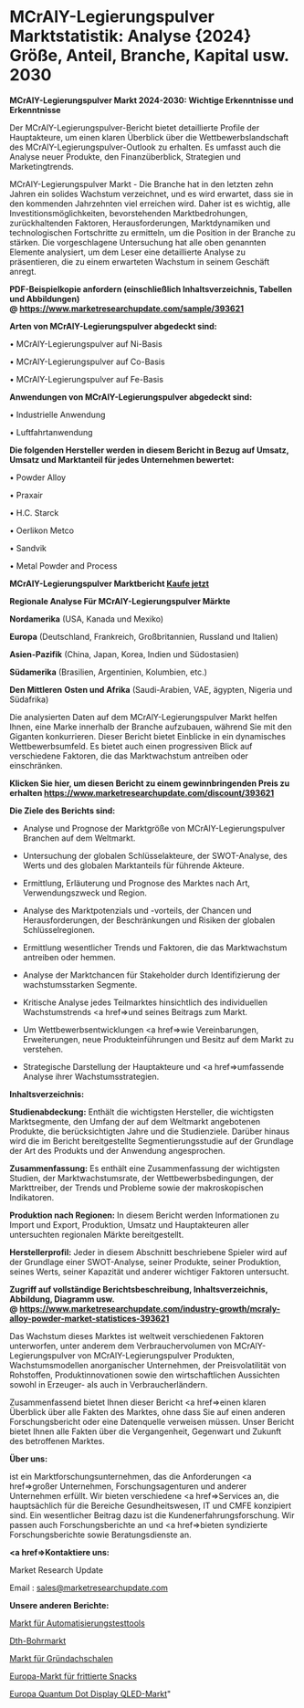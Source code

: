 # MCrAlY-Legierungspulver Marktstatistik: Analyse {2024} Größe, Anteil, Branche, Kapital usw. 2030

<strong>MCrAlY-Legierungspulver Markt 2024-2030: Wichtige Erkenntnisse und Erkenntnisse</strong>

Der MCrAlY-Legierungspulver-Bericht bietet detaillierte Profile der Hauptakteure, um einen klaren Überblick über die Wettbewerbslandschaft des MCrAlY-Legierungspulver-Outlook zu erhalten. Es umfasst auch die Analyse neuer Produkte, den Finanzüberblick, Strategien und Marketingtrends.

MCrAlY-Legierungspulver Markt - Die Branche hat in den letzten zehn Jahren ein solides Wachstum verzeichnet, und es wird erwartet, dass sie in den kommenden Jahrzehnten viel erreichen wird. Daher ist es wichtig, alle Investitionsmöglichkeiten, bevorstehenden Marktbedrohungen, zurückhaltenden Faktoren, Herausforderungen, Marktdynamiken und technologischen Fortschritte zu ermitteln, um die Position in der Branche zu stärken. Die vorgeschlagene Untersuchung hat alle oben genannten Elemente analysiert, um dem Leser eine detaillierte Analyse zu präsentieren, die zu einem erwarteten Wachstum in seinem Geschäft anregt.

<strong><b>PDF-Beispielkopie anfordern (einschließlich Inhaltsverzeichnis, Tabellen und Abbildungen) @ </b></strong><strong><a href=https://www.marketresearchupdate.com/sample/393621><strong>https://www.marketresearchupdate.com/sample/393621</u></a></strong></strong>

<strong>Arten von MCrAlY-Legierungspulver abgedeckt sind:</strong>

• MCrAlY-Legierungspulver auf Ni-Basis

• MCrAlY-Legierungspulver auf Co-Basis

• MCrAlY-Legierungspulver auf Fe-Basis

<strong>Anwendungen von MCrAlY-Legierungspulver abgedeckt sind:</strong>

• Industrielle Anwendung

• Luftfahrtanwendung

<strong>Die folgenden Hersteller werden in diesem Bericht in Bezug auf Umsatz, Umsatz und Marktanteil für jedes Unternehmen bewertet:</strong>

• Powder Alloy

• Praxair

• H.C. Starck

• Oerlikon Metco

• Sandvik

• Metal Powder and Process

<strong>MCrAlY-Legierungspulver Marktbericht <a href=https://www.marketresearchupdate.com/buynow/393621>Kaufe jetzt</a></strong>

<strong>Regionale Analyse Für MCrAlY-Legierungspulver Märkte</strong>

<strong>Nordamerika</strong> (USA, Kanada und Mexiko)

<strong>Europa</strong> (Deutschland, Frankreich, Großbritannien, Russland und Italien)

<strong>Asien-Pazifik</strong> (China, Japan, Korea, Indien und Südostasien)

<strong>Südamerika</strong> (Brasilien, Argentinien, Kolumbien, etc.)

<strong>Den Mittleren</strong> <strong>Osten und Afrika</strong> (Saudi-Arabien, VAE, ägypten, Nigeria und Südafrika)

Die analysierten Daten auf dem MCrAlY-Legierungspulver Markt helfen Ihnen, eine Marke innerhalb der Branche aufzubauen, während Sie mit den Giganten konkurrieren. Dieser Bericht bietet Einblicke in ein dynamisches Wettbewerbsumfeld. Es bietet auch einen progressiven Blick auf verschiedene Faktoren, die das Marktwachstum antreiben oder einschränken.

<strong>Klicken Sie hier, um diesen Bericht zu einem gewinnbringenden Preis zu erhalten
</strong><strong><a href=https://www.marketresearchupdate.com/discount/393621>https://www.marketresearchupdate.com/discount/393621</b></u></strong></a>

<strong>Die Ziele des Berichts sind:</strong>

- Analyse und Prognose der Marktgröße von MCrAlY-Legierungspulver Branchen auf dem Weltmarkt.

- Untersuchung der globalen Schlüsselakteure, der SWOT-Analyse, des Werts und des globalen Marktanteils für führende Akteure.

- Ermittlung, Erläuterung und Prognose des Marktes nach Art, Verwendungszweck und Region.

- Analyse des Marktpotenzials und -vorteils, der Chancen und Herausforderungen, der Beschränkungen und Risiken der globalen Schlüsselregionen.

- Ermittlung wesentlicher Trends und Faktoren, die das Marktwachstum antreiben oder hemmen.

- Analyse der Marktchancen für Stakeholder durch Identifizierung der wachstumsstarken Segmente.

- Kritische Analyse jedes Teilmarktes hinsichtlich des individuellen Wachstumstrends <a href=>und</a> seines Beitrags zum Markt.

- Um Wettbewerbsentwicklungen <a href=>wie</a> Vereinbarungen, Erweiterungen, neue Produkteinführungen und Besitz auf dem Markt zu verstehen.

- Strategische Darstellung der Hauptakteure und <a href=>umfas</a>sende Analyse ihrer Wachstumsstrategien.

<strong>Inhaltsverzeichnis:</strong>

<strong>Studienabdeckung:</strong> Enthält die wichtigsten Hersteller, die wichtigsten Marktsegmente, den Umfang der auf dem Weltmarkt angebotenen Produkte, die berücksichtigten Jahre und die Studienziele. Darüber hinaus wird die im Bericht bereitgestellte Segmentierungsstudie auf der Grundlage der Art des Produkts und der Anwendung angesprochen.

<strong>Zusammenfassung:</strong> Es enthält eine Zusammenfassung der wichtigsten Studien, der Marktwachstumsrate, der Wettbewerbsbedingungen, der Markttreiber, der Trends und Probleme sowie der makroskopischen Indikatoren.

<strong>Produktion nach Regionen:</strong> In diesem Bericht werden Informationen zu Import und Export, Produktion, Umsatz und Hauptakteuren aller untersuchten regionalen Märkte bereitgestellt.

<strong>Herstellerprofil:</strong> Jeder in diesem Abschnitt beschriebene Spieler wird auf der Grundlage einer SWOT-Analyse, seiner Produkte, seiner Produktion, seines Werts, seiner Kapazität und anderer wichtiger Faktoren untersucht.

<strong><b>Zugriff auf vollständige Berichtsbeschreibung, Inhaltsverzeichnis, Abbildung, Diagramm usw. @ </b></strong><strong><a href=https://www.marketresearchupdate.com/industry-growth/mcraly-alloy-powder-market-statistices-393621>https://www.marketresearchupdate.com/industry-growth/mcraly-alloy-powder-market-statistices-393621</a></strong>

Das Wachstum dieses Marktes ist weltweit verschiedenen Faktoren unterworfen, unter anderem dem Verbrauchervolumen von MCrAlY-Legierungspulver von MCrAlY-Legierungspulver Produkten, Wachstumsmodellen anorganischer Unternehmen, der Preisvolatilität von Rohstoffen, Produktinnovationen sowie den wirtschaftlichen Aussichten sowohl in Erzeuger- als auch in Verbraucherländern.

Zusammenfassend bietet Ihnen dieser Bericht <a href=>einen</a> klaren Überblick über alle Fakten des Marktes, ohne dass Sie auf einen anderen Forschungsbericht oder eine Datenquelle verweisen müssen. Unser Bericht bietet Ihnen alle Fakten über die Vergangenheit, Gegenwart und Zukunft des betroffenen Marktes.

<strong>Über uns:</strong>

 ist ein Marktforschungsunternehmen, das die Anforderungen <a href=>großer</a> Unternehmen, Forschungsagenturen und anderer Unternehmen erfüllt. Wir bieten verschiedene <a href=>Services</a> an, die hauptsächlich für die Bereiche Gesundheitswesen, IT und CMFE konzipiert sind. Ein wesentlicher Beitrag dazu ist die Kundenerfahrungsforschung. Wir passen auch Forschungsberichte an und <a href=>bieten</a> syndizierte Forschungsberichte sowie Beratungsdienste an.

<strong><a href=>Kontaktiere uns:</a></strong>

Market Research Update

Email : sales@marketresearchupdate.com

<strong>Unsere anderen Berichte:</strong>

<a href=https://www.linkedin.com/pulse/automation-testing-tools-market-witness-huge>Markt für Automatisierungstesttools</a>

<a href=https://www.linkedin.com/pulse/dth-drill-market-size-industry-growth-factors-applications>Dth-Bohrmarkt</a>

<a href=https://www.linkedin.com/pulse/green-roof-trays-market-size-share>Markt für Gründachschalen</a>

<a href=https://www.linkedin.com/pulse/europe-fried-snack-market-2023-2030-explained>Europa-Markt für frittierte Snacks</a>

<a href=https://www.linkedin.com/pulse/europe-quantum-dot-display-qled-market-challenges>Europa Quantum Dot Display QLED-Markt</a>"
